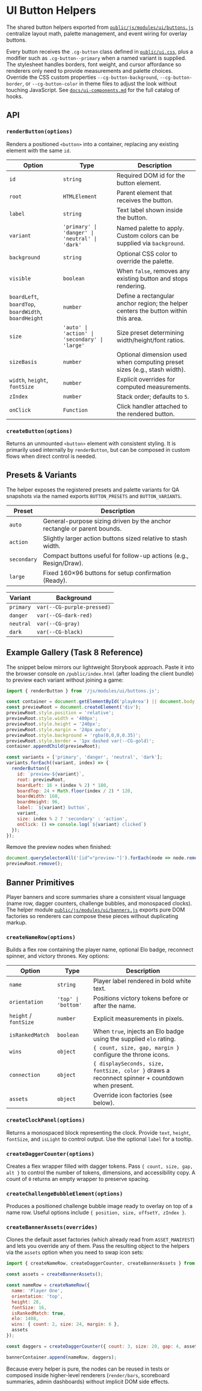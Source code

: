 # UI Button Helpers

The shared button helpers exported from [`public/js/modules/ui/buttons.js`](../public/js/modules/ui/buttons.js) centralize layout math, palette management, and event wiring for overlay buttons.

Every button receives the `.cg-button` class defined in [`public/ui.css`](../public/ui.css), plus a modifier such as `.cg-button--primary` when a named variant is supplied. The stylesheet handles borders, font weight, and cursor affordance so renderers only need to provide measurements and palette choices. Override the CSS custom properties `--cg-button-background`, `--cg-button-border`, or `--cg-button-color` in theme files to adjust the look without touching JavaScript. See [`docs/ui-components.md`](./ui-components.md) for the full catalog of hooks.

## API

### `renderButton(options)`

Renders a positioned `<button>` into a container, replacing any existing element with the same `id`.

| Option | Type | Description |
| --- | --- | --- |
| `id` | `string` | Required DOM id for the button element. |
| `root` | `HTMLElement` | Parent element that receives the button. |
| `label` | `string` | Text label shown inside the button. |
| `variant` | `'primary' \| 'danger' \| 'neutral' \| 'dark'` | Named palette to apply. Custom colors can be supplied via `background`. |
| `background` | `string` | Optional CSS color to override the palette. |
| `visible` | `boolean` | When `false`, removes any existing button and stops rendering. |
| `boardLeft`, `boardTop`, `boardWidth`, `boardHeight` | `number` | Define a rectangular anchor region; the helper centers the button within this area. |
| `size` | `'auto' \| 'action' \| 'secondary' \| 'large'` | Size preset determining width/height/font ratios. |
| `sizeBasis` | `number` | Optional dimension used when computing preset sizes (e.g., stash width). |
| `width`, `height`, `fontSize` | `number` | Explicit overrides for computed measurements. |
| `zIndex` | `number` | Stack order; defaults to `5`. |
| `onClick` | `Function` | Click handler attached to the rendered button. |

### `createButton(options)`

Returns an unmounted `<button>` element with consistent styling. It is primarily used internally by `renderButton`, but can be composed in custom flows when direct control is needed.

## Presets & Variants

The helper exposes the registered presets and palette variants for QA snapshots via the named exports `BUTTON_PRESETS` and `BUTTON_VARIANTS`.

| Preset | Description |
| --- | --- |
| `auto` | General-purpose sizing driven by the anchor rectangle or parent bounds. |
| `action` | Slightly larger action buttons sized relative to stash width. |
| `secondary` | Compact buttons useful for follow-up actions (e.g., Resign/Draw). |
| `large` | Fixed 160×96 buttons for setup confirmation (Ready). |

| Variant | Background |
| --- | --- |
| `primary` | `var(--CG-purple-pressed)` |
| `danger` | `var(--CG-dark-red)` |
| `neutral` | `var(--CG-gray)` |
| `dark` | `var(--CG-black)` |

## Example Gallery (Task 8 Reference)

The snippet below mirrors our lightweight Storybook approach. Paste it into the browser console on `/public/index.html` (after loading the client bundle) to preview each variant without joining a game:

```js
import { renderButton } from '/js/modules/ui/buttons.js';

const container = document.getElementById('playArea') || document.body;
const previewRoot = document.createElement('div');
previewRoot.style.position = 'relative';
previewRoot.style.width = '400px';
previewRoot.style.height = '240px';
previewRoot.style.margin = '24px auto';
previewRoot.style.background = 'rgba(0,0,0,0.35)';
previewRoot.style.border = '1px dashed var(--CG-gold)';
container.appendChild(previewRoot);

const variants = ['primary', 'danger', 'neutral', 'dark'];
variants.forEach((variant, index) => {
  renderButton({
    id: `preview-${variant}`,
    root: previewRoot,
    boardLeft: 16 + (index % 2) * 180,
    boardTop: 24 + Math.floor(index / 2) * 120,
    boardWidth: 160,
    boardHeight: 96,
    label: `${variant} button`,
    variant,
    size: index % 2 ? 'secondary' : 'action',
    onClick: () => console.log(`${variant} clicked`)
  });
});
```

Remove the preview nodes when finished:

```js
document.querySelectorAll('[id^="preview-"]').forEach(node => node.remove());
previewRoot.remove();
```

## Banner Primitives

Player banners and score summaries share a consistent visual language (name row, dagger counters, challenge bubbles, and monospaced clocks). The helper module [`public/js/modules/ui/banners.js`](../public/js/modules/ui/banners.js) exports pure DOM factories so renderers can compose these pieces without duplicating markup.

### `createNameRow(options)`

Builds a flex row containing the player name, optional Elo badge, reconnect spinner, and victory thrones. Key options:

| Option | Type | Description |
| --- | --- | --- |
| `name` | `string` | Player label rendered in bold white text. |
| `orientation` | `'top' \| 'bottom'` | Positions victory tokens before or after the name. |
| `height` / `fontSize` | `number` | Explicit measurements in pixels. |
| `isRankedMatch` | `boolean` | When `true`, injects an Elo badge using the supplied `elo` rating. |
| `wins` | `object` | `{ count, size, gap, margin }` configure the throne icons. |
| `connection` | `object` | `{ displaySeconds, size, fontSize, color }` draws a reconnect spinner + countdown when present. |
| `assets` | `object` | Override icon factories (see below). |

### `createClockPanel(options)`

Returns a monospaced block representing the clock. Provide `text`, `height`, `fontSize`, and `isLight` to control output. Use the optional `label` for a tooltip.

### `createDaggerCounter(options)`

Creates a flex wrapper filled with dagger tokens. Pass `{ count, size, gap, alt }` to control the number of tokens, dimensions, and accessibility copy. A count of `0` returns an empty wrapper to preserve spacing.

### `createChallengeBubbleElement(options)`

Produces a positioned challenge bubble image ready to overlay on top of a name row. Useful options include `{ position, size, offsetY, zIndex }`.

### `createBannerAssets(overrides)`

Clones the default asset factories (which already read from `ASSET_MANIFEST`) and lets you override any of them. Pass the resulting object to the helpers via the `assets` option when you need to swap icon sets:

```js
import { createNameRow, createDaggerCounter, createBannerAssets } from '/js/modules/ui/banners.js';

const assets = createBannerAssets();

const nameRow = createNameRow({
  name: 'Player One',
  orientation: 'top',
  height: 28,
  fontSize: 16,
  isRankedMatch: true,
  elo: 1488,
  wins: { count: 2, size: 24, margin: 6 },
  assets
});

const daggers = createDaggerCounter({ count: 3, size: 20, gap: 4, assets });

bannerContainer.append(nameRow, daggers);
```

Because every helper is pure, the nodes can be reused in tests or composed inside higher-level renderers (`render/bars`, scoreboard summaries, admin dashboards) without implicit DOM side effects.
